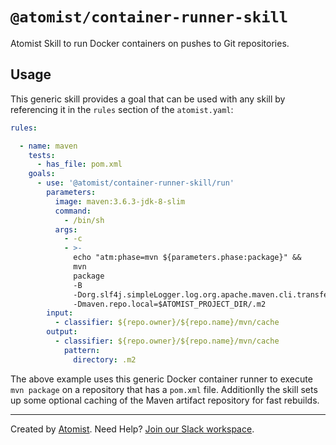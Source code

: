 # `@atomist/container-runner-skill`

Atomist Skill to run Docker containers on pushes to Git repositories.

## Usage

This generic skill provides a goal that can be used with any skill by
referencing it in the `rules` section of the `atomist.yaml`:

```yaml
rules:

  - name: maven
    tests:
      - has_file: pom.xml
    goals:
      - use: '@atomist/container-runner-skill/run'
        parameters:
          image: maven:3.6.3-jdk-8-slim
          command:
            - /bin/sh
          args:
            - -c
            - >-
              echo "atm:phase=mvn ${parameters.phase:package}" &&
              mvn
              package
              -B
              -Dorg.slf4j.simpleLogger.log.org.apache.maven.cli.transfer.Slf4jMavenTransferListener=warn
              -Dmaven.repo.local=$ATOMIST_PROJECT_DIR/.m2
        input:
          - classifier: ${repo.owner}/${repo.name}/mvn/cache
        output:
          - classifier: ${repo.owner}/${repo.name}/mvn/cache
            pattern:
              directory: .m2
```

The above example uses this generic Docker container runner to execute `mvn package`
on a repository that has a `pom.xml` file. Additionlly the skill sets up some optional
caching of the Maven artifact repository for fast rebuilds. 

---

Created by [Atomist][atomist].
Need Help?  [Join our Slack workspace][slack].

[atomist]: https://atomist.com/ (Atomist - How Teams Deliver Software)
[slack]: https://join.atomist.com/ (Atomist Community Slack)


